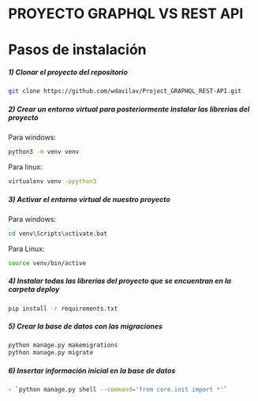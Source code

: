# PROYECTO GRAPHQL VS REST API

# Pasos de instalación

##### 1) Clonar el proyecto del repositorio

```bash
git clone https://github.com/wdavilav/Project_GRAPHQL_REST-API.git
```

##### 2) Crear un entorno virtual para posteriormente instalar las librerias del proyecto

Para windows:

```bash
python3 -m venv venv 
```

Para linux:

```bash
virtualenv venv -ppython3 
```

##### 3) Activar el entorno virtual de nuestro proyecto

Para windows:

```bash
cd venv\Scripts\activate.bat 
```

Para Linux:

```bash
source venv/bin/active
```

##### 4) Instalar todas las librerias del proyecto que se encuentran en la carpeta deploy

```bash
pip install -r requirements.txt
```

##### 5) Crear la base de datos con las migraciones

```bash
python manage.py makemigrations
python manage.py migrate
```

##### 6) Insertar información inicial en la base de datos 

```bash
- `python manage.py shell --command='from core.init import *'`
```